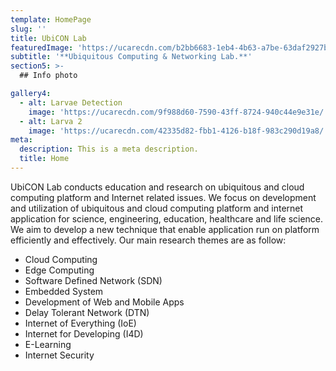 ```yaml
---
template: HomePage
slug: ''
title: UbiCON Lab
featuredImage: 'https://ucarecdn.com/b2bb6683-1eb4-4b63-a7be-63daf2927b3a/'
subtitle: '**Ubiquitous Computing & Networking Lab.**'
section5: >-
  ## Info photo

gallery4:
  - alt: Larvae Detection
    image: 'https://ucarecdn.com/9f988d60-7590-43ff-8724-940c44e9e31e/'
  - alt: Larva 2
    image: 'https://ucarecdn.com/42335d82-fbb1-4126-b18f-983c290d19a8/'
meta:
  description: This is a meta description.
  title: Home
---
```

UbiCON Lab conducts education and research on ubiquitous and cloud computing platform and Internet related issues. We focus on development and utilization of ubiquitous and cloud computing platform and internet application for science, engineering, education, healthcare and life science. We aim to develop a new technique that enable application run on platform efficiently and effectively. Our main research themes are as follow:



* Cloud Computing
* Edge Computing
* Software Defined Network (SDN)
* Embedded System
* Development of Web and Mobile Apps
* Delay Tolerant Network (DTN)
* Internet of Everything (IoE)
* Internet for Developing (I4D)
* E-Learning
* Internet Security
